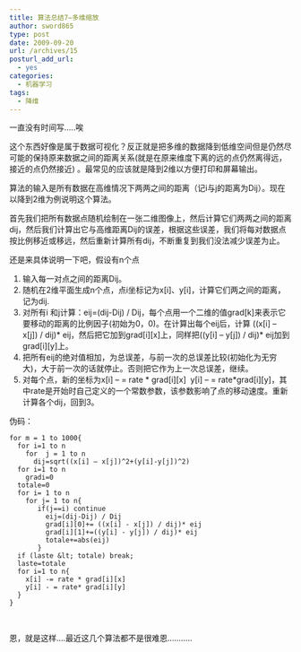 ```yaml
---
title: 算法总结7—多维缩放
author: sword865
type: post
date: 2009-09-20
url: /archives/15
posturl_add_url:
  - yes
categories:
  - 机器学习
tags:
  - 降维
---
```

一直没有时间写…..唉

这个东西好像是属于数据可视化？反正就是把多维的数据降到低维空间但是仍然尽可能的保持原来数据之间的距离关系(就是在原来维度下离的远的点仍然离得远，接近的点仍然接近) 。最常见的应该就是降到2维以方便打印和屏幕输出。

算法的输入是所有数据在高维情况下两两之间的距离（记i与j的距离为Dij）。现在以降到2维为例说明这个算法。

首先我们把所有数据点随机绘制在一张二维图像上，然后计算它们两两之间的距离dij，然后我们计算出它与高维距离Dij的误差，根据这些误差，我们将每对数据点按比例移近或移远，然后重新计算所有dij，不断重复到我们没法减少误差为止。

还是来具体说明一下吧，假设有n个点

  1. 输入每一对点之间的距离Dij。
  2. 随机在2维平面生成n个点，点i坐标记为x[i]、y[i]，计算它们两之间的距离，记为dij.
  3. 对所有i 和j计算：eij=(dij-Dij) / Dij，每个点用一个二维的值grad\[k]来表示它要移动的距离的比例因子(初始为0，0)。在计算出每个eij后，计算 ((x[i] &#8211; x[j]) / dij)\* eij，然后把它加到grad[i\]\[x\]上，同样把((y\[i] &#8211; y[j]) / dij)\* eij加到grad[i\]\[y\]上。
  4. 把所有eij的绝对值相加，为总误差，与前一次的总误差比较(初始化为无穷大)，大于前一次的话就停止。否则把它作为上一次总误差，继续。
  5. 对每个点，新的坐标为x\[i] &#8211; = rate \* grad[i\]\[x\]  y\[i] &#8211; = rate\*grad[i\]\[y\]，其中rate是开始时自己定义的一个常数参数，该参数影响了点的移动速度。重新计算各个dij，回到3。

伪码：

    for m = 1 to 1000{
      for i=1 to n
        for  j = 1 to n
          dij=sqrt((x[i] – x[j])^2+(y[i]-y[j])^2)
      for i=1 to n
        gradi=0
      totale=0
      for i= 1 to n
        for j= 1 to n{
           if(j==i) continue
             eij=(dij-Dij) / Dij
             grad[i][0]+= ((x[i] - x[j]) / dij)* eij
             grad[i][1]+=((y[i] - y[j]) / dij)* eij
             totale+=abs(eij)
           }
      if (laste &lt; totale) break;
      laste=totale
      for i=1 to n{
        x[i] -= rate * grad[i][x]
        y[i] - = rate* grad[i][y]
      }
    }


&nbsp;

恩，就是这样….最近这几个算法都不是很难恩………..


